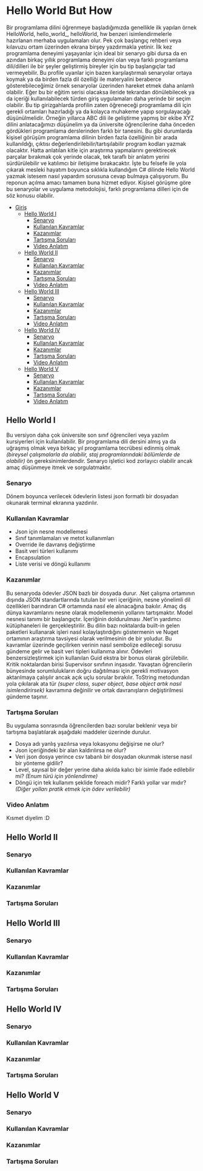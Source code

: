 # Hello World But How

Bir programlama dilini öğrenmeye başladığımızda genellikle ilk yapılan örnek HelloWorld, hello_world_, helloWorld, hw benzeri isimlendirmelerle hazırlanan merhaba uygulamaları olur. Pek çok başlangıç rehberi veya kılavuzu ortam üzerinden ekrana birşey yazdırmakla yetinir. İlk kez programlama deneyimi yaşayanlar için ideal bir senaryo gibi dursa da en azından birkaç yıllık programlama deneyimi olan veya farklı programlama dili/dilleri ile bir şeyler geliştirmiş bireyler için bu tip başlangıçlar tad vermeyebilir. Bu profile uyanlar için bazen karşılaştırmalı senaryolar ortaya koymak ya da birden fazla dil özelliği ile materyalini beraberce gösterebileceğimiz örnek senaryolar üzerinden hareket etmek daha anlamlı olabilir. Eğer bu bir eğitim serisi olacaksa ileride tekrardan dönülebilecek ya da içeriği kullanılabilecek türden giriş uygulamaları daha yerinde bir seçim olabilir. Bu tip girizgahlarda profilin zaten öğreneceği programlama dili için gerekli ortamları hazırladığı ya da kolayca muhakeme yapıp sorgulayacağı düşünülmelidir. Örneğin yıllarca ABC dili ile geliştirme yapmış bir ekibe XYZ dilini anlatacağımızı düşünelim ya da üniversite öğrencilerine daha önceden gördükleri programlama derslerinden farklı bir tanesini. Bu gibi durumlarda kişisel görüşüm programlama dilinin birden fazla özelliğinin bir arada kullanıldığı, çıktısı değerlendirilebilir/tartışılabilir program kodları yazmak olacaktır. Hatta anlatılan kitle için araştırma yapmalarını gerektirecek parçalar bırakmak çok yerinde olacak, tek taraflı bir anlatım yerini sürdürülebilir ve katılımcı bir iletişime bırakacaktır. İşte bu felsefe ile yola çıkarak mesleki hayatım boyunca sıklıkla kullandığım C# dilinde Hello World yazmak istesem nasıl yapardım sorusuna cevap bulmaya çalışıyorum. Bu reponun açılma amacı tamamen buna hizmet ediyor. Kişisel görüşme göre bu senaryolar ve uygulama metodolojisi, farklı programlama dilleri için de söz konusu olabilir.

- [Giriş](#hello-world-but-how)
  - [Hello World I](#hello-world-i)
    - [Senaryo](#senaryo)
    - [Kullanılan Kavramlar](#kullanılan-kavramlar)
    - [Kazanımlar](#kazanımlar)
    - [Tartışma Soruları](#tartışma-soruları)
    - [Video Anlatım](#video-anlatım)
  - [Hello World II](#hello-world-ii)
    - [Senaryo](#senaryo)
    - [Kullanılan Kavramlar](#kullanılan-kavramlar)
    - [Kazanımlar](#kazanımlar)
    - [Tartışma Soruları](#tartışma-soruları)
    - [Video Anlatım](#video-anlatım)
  - [Hello World III](#hello-world-iii)
    - [Senaryo](#senaryo)
    - [Kullanılan Kavramlar](#kullanılan-kavramlar)
    - [Kazanımlar](#kazanımlar)
    - [Tartışma Soruları](#tartışma-soruları)
    - [Video Anlatım](#video-anlatım)
  - [Hello World IV](#hello-world-iv)
    - [Senaryo](#senaryo)
    - [Kullanılan Kavramlar](#kullanılan-kavramlar)
    - [Kazanımlar](#kazanımlar)
    - [Tartışma Soruları](#tartışma-soruları)
    - [Video Anlatım](#video-anlatım)
  - [Hello World V](#hello-world-v)
    - [Senaryo](#senaryo)
    - [Kullanılan Kavramlar](#kullanılan-kavramlar)
    - [Kazanımlar](#kazanımlar)
    - [Tartışma Soruları](#tartışma-soruları)
    - [Video Anlatım](#video-anlatım)

## Hello World I

Bu versiyon daha çok üniversite son sınıf öğrencileri veya yazılım kursiyerleri için kullanılabilir. Bir programlama dili dersini almış ya da uğraşmış olmak veya birkaç yıl programlama tecrübesi edinmiş olmak _(bireysel çalışmalarla da olabilir, staj programlarındaki bölümlerde de olabilir)_ ön gereksinimlerdendir. Senaryo işletici kod zorlayıcı olabilir ancak amaç düşünmeye itmek ve sorgulatmaktır.

### Senaryo 

Dönem boyunca verilecek ödevlerin listesi json formatlı bir dosyadan okunarak terminal ekranına yazdırılır.

### Kullanılan Kavramlar

- Json için nesne modellemesi
- Sınıf tanımlamaları ve metot kullanımları
- Override ile davranış değiştirme
- Basit veri türleri kullanımı
- Encapsulation
- Liste verisi ve döngü kullanımı

### Kazanımlar

Bu senaryoda ödevler JSON bazlı bir dosyada durur. .Net çalışma ortamının dışında JSON standartlarında tutulan bir veri içeriğinin, nesne yönelimli dil özellikleri barındıran C# ortamında nasıl ele alınacağına bakılır. Amaç dış dünya kavramlarını nesne olarak modellemenin yollarını tartışmaktır. Model nesnesi tanımı bir başlangıçtır. İçeriğinin doldurulması .Net'in yardımcı kütüphaneleri ile gerçekleştirilir. Bu dilin bazı noktalarda built-in gelen paketleri kullanarak işleri nasıl kolaylaştırdığını göstermenin ve Nuget ortamının araştırma tavsiyesi olarak verilmesinin de bir yoludur. Bu kavramlar üzerinde geçilirken verinin nasıl sembolize edileceği sorusu gündeme gelir ve basit veri tipleri kullanıma alınır. Ödevleri benzersizleştirmek için kullanılan Guid ekstra bir bonus olarak görülebilir. Kritik noktalardan birisi Supervisor sınıfının inşasıdır. Yavaştan öğrencilerin bünyesinde sorumlulukların doğru dağıtılması için gerekli motivasyon aktarılmaya çalışılır ancak açık uçlu sorular bırakılır. ToString metodundan yola çıkılarak ata tür _(super class, super object, base object artık nasıl isimlendirirsek)_ kavramına değinilir ve ortak davranışların değiştirilmesi gündeme taşınır.

### Tartışma Soruları

Bu uygulama sonrasında öğrencilerden bazı sorular beklenir veya bir tartışma başlatılarak aşağıdaki maddeler üzerinde durulur.

- Dosya adı yanlış yazılırsa veya lokasyonu değişirse ne olur?
- Json içeriğindeki bir alan kaldırılırsa ne olur?
- Veri json dosya yerince csv tabanlı bir dosyadan okunmak isterse nasıl bir yönteme gidilir?
- Level, sayısal bir değer yerine daha akılda kalıcı bir isimle ifade edilebilir mi? _(Enum türü için yönlendirme)_
- Döngü için tek kullanım şeklide foreach midir? Farklı yollar var mıdır? _(Diğer yolları pratik etmek için ödev verilebilir)_

### Video Anlatım

Kısmet diyelim :D

## Hello World II

### Senaryo

### Kullanılan Kavramlar

### Kazanımlar

### Tartışma Soruları

## Hello World III

### Senaryo

### Kullanılan Kavramlar

### Kazanımlar

### Tartışma Soruları

## Hello World IV

### Senaryo

### Kullanılan Kavramlar

### Kazanımlar

### Tartışma Soruları

## Hello World V

### Senaryo

### Kullanılan Kavramlar

### Kazanımlar

### Tartışma Soruları
